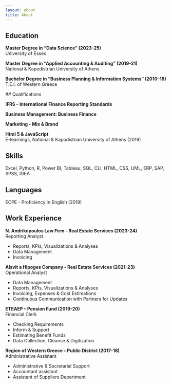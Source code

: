 ```yaml
---
layout: about
title: About
---
```


## Education

<p><strong>Master Degree in “Data Science” (2023-25)</strong><br>
University of Essex</p>

<p><strong>Master Degree in “Applied Accounting & Auditing” (2019-21)</strong><br>
National & Kapodistrian University of Athens</p>

<p><strong>Bachelor Degree in “Business Planning & Information Systems” (2010–18)</strong><br>
T.E.I. of Western Greece</p>


<p>## Qualifications</p>

<p><strong>IFRS – International Finance Reporting Standards</strong><br>
<p><strong>Business Management: Business Finance</strong><br>
<p><strong>Marketing - Mix & Brand</strong><br>
<p><strong>Html 5 & JavaScript</strong><br>
E-learnings, National & Kapodistrian University of Athens (2019)</p>


## Skills

<p>Excel, Python, R, Power BI, Tableau, SQL, CLI, HTML, CSS, UML, ERP, SAP, SPSS, IDEA</p>


## Languages

<p>ECPE - Proficiency in English (2019)</p>


## Work Experience

<p><strong>N. Andrikopoulos Law Firm - Real Estate Services (2023-24)</strong><br>
Reporting Analyst</p>
<ul>
<li>Reports, KPIs, Visualizations & Analyses</li>
<li>Data Management</li>
<li>Invoicing</li>
</ul>

<p><strong>Alsvit a Hipoges Company - Real Estate Services (2021-23)</strong><br>
Operational Analyst</p>
<ul>
<li>Data Management</li>
<li>Reports, KPIs, Visualizations & Analyses</li>
<li>Invoicing, Expenses & Cost Estimations</li>
<li>Continuous Communication with Partners for Updates</li>
</ul>

<p><strong>ETEAEP – Pension Fund (2019-20)</strong><br>
Financial Clerk</p>
<ul>
<li>Checking Requirements</li>
<li>Inform & Support</li>
<li>Estimating Benefit Funds</li>
<li>Data Collection, Cleanse & Digitization</li>
</ul>

<p><strong>Region of Western Greece – Public District (2017-18)</strong><br>
Administrative Assistant</p>
<ul>
<li>Administrative & Secretarial Support</li>
<li>Accountant assistant</li>
<li>Assistant of Suppliers Department</li>
</ul>
